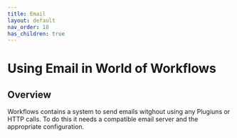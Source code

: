 ```yaml
---
title: Email
layout: default
nav_order: 18
has_children: true
---
```


# Using Email in World of Workflows

## Overview
Workflows contains a system to send emails witghout using any Plugiuns or HTTP calls. To do this it needs a compatible email server and the appropriate configuration. 
